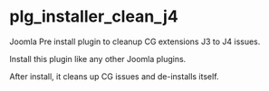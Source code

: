 # plg_installer_clean_j4
Joomla Pre install plugin to cleanup CG extensions J3 to J4 issues.

Install this plugin like any other Joomla plugins.

After install, it cleans up CG issues and de-installs itself.
